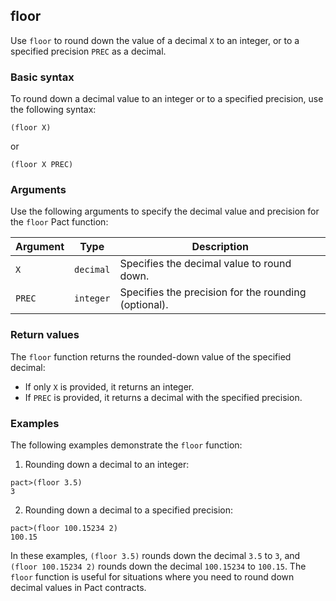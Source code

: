 ## floor
Use `floor` to round down the value of a decimal `X` to an integer, or to a specified precision `PREC` as a decimal.

### Basic syntax

To round down a decimal value to an integer or to a specified precision, use the following syntax:

`(floor X)`

or


`(floor X PREC)`

### Arguments

Use the following arguments to specify the decimal value and precision for the `floor` Pact function:

| Argument | Type     | Description                                          |
|----------|----------|------------------------------------------------------|
| `X`        | `decimal`  | Specifies the decimal value to round down.           |
| `PREC`     | `integer`  | Specifies the precision for the rounding (optional). |

### Return values

The `floor` function returns the rounded-down value of the specified decimal:

- If only `X` is provided, it returns an integer.
- If `PREC` is provided, it returns a decimal with the specified precision.

### Examples

The following examples demonstrate the `floor` function:

1. Rounding down a decimal to an integer:

```pact
pact>(floor 3.5)
3
```

2. Rounding down a decimal to a specified precision:

```pact
pact>(floor 100.15234 2)
100.15
```

In these examples, `(floor 3.5)` rounds down the decimal `3.5` to `3`, and `(floor 100.15234 2)` rounds down the decimal `100.15234` to `100.15`. The `floor` function is useful for situations where you need to round down decimal values in Pact contracts.
